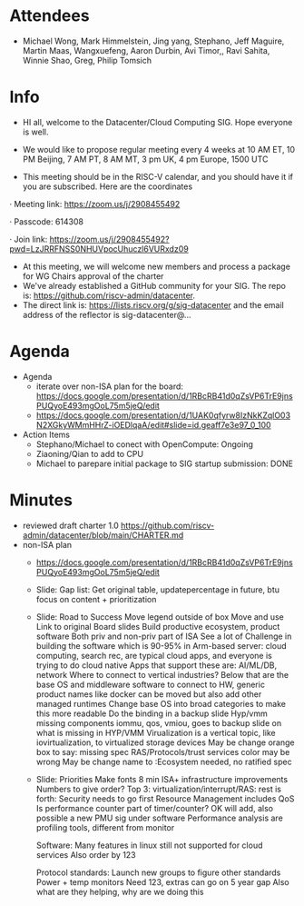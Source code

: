 # Attendees
- Michael Wong, Mark Himmelstein, Jing yang, Stephano, Jeff Maguire, Martin Maas, Wangxuefeng, Aaron Durbin, Avi Timor,, Ravi Sahita, Winnie Shao, Greg, Philip Tomsich

# Info
- HI all, welcome to the Datacenter/Cloud Computing SIG. Hope everyone is well.
- We would like to propose regular meeting every 4 weeks at 10 AM ET, 10 PM Beijing, 7 AM PT, 8 AM MT, 3 pm UK, 4 pm Europe, 1500 UTC

- This meeting should be in the RISC-V calendar, and you should have it if you are subscribed. Here are the coordinates

·  Meeting link: https://zoom.us/j/2908455492

·  Passcode: 614308

·  Join link: https://zoom.us/j/2908455492?pwd=LzJRRFNSS0NHUVpocUhuczl6VURxdz09

- At this meeting, we will welcome new members and process a package for WG Chairs approval of the charter
- We've already established a GitHub community for your SIG.  The repo is: https://github.com/riscv-admin/datacenter. 
- The direct link is: https://lists.riscv.org/g/sig-datacenter and the email address of the reflector is sig-datacenter@...


# Agenda

- Agenda
  - iterate over non-ISA plan for the board: https://docs.google.com/presentation/d/1RBcRB41d0qZsVP6TrE9jnsPUQyoE493mgOoL75m5jeQ/edit
  - https://docs.google.com/presentation/d/1UAK0qfyrw8IzNkKZqlO03N2XGkyWMmHHrZ-iOEDlqaA/edit#slide=id.geaff7e3e97_0_100
- Action Items
  - Stephano/Michael to conect with OpenCompute: Ongoing
  - Ziaoning/Qian to add to CPU
  - Michael to parepare initial package to SIG startup submission: DONE

# Minutes
  - reviewed draft charter 1.0 https://github.com/riscv-admin/datacenter/blob/main/CHARTER.md
  - non-ISA plan
    - https://docs.google.com/presentation/d/1RBcRB41d0qZsVP6TrE9jnsPUQyoE493mgOoL75m5jeQ/edit
    - Slide: Gap list:
      Get original table, updatepercentage in future, btu focus on content + prioritization
    - Slide: Road to Success
      Move legend outside of box
      Move and use Link to original Board slides
      Build productive ecosystem, product software
      Both priv and non-priv part of ISA 
      See a lot of Challenge in building the software which is 90-95% in Arm-based server: cloud computing, search rec, are typical cloud apps, and everyone is trying to do cloud native
      Apps that support these are: AI/ML/DB, network
      Where to connect to vertical industries? 
      Below that are the base OS and middleware software to connect to HW, 
      generic product names like docker can be moved but also add other managed runtimes
      Change base OS into broad categories to make this more readable
      Do the binding in a backup slide
      Hyp/vmm missing components iommu, qos, vmiou, goes to backup slide on what is missing in HYP/VMM
      Virualization is a vertical topic, like iovirtualization, to virtualized storage devices
      May be change orange box to say: missing spec
      RAS/Protocols/trust services color may be wrong
      May be change name to :Ecosystem needed, no ratified spec
    - Slide: Priorities
      Make fonts 8 min
      ISA+ infrastructure improvements
      Numbers to give order? Top 3: virtualization/interrupt/RAS: rest is forth: Security needs to go first
      Resource Management includes QoS
      Is performance counter part of timer/counter? OK will add, also possible a new PMU sig under software
      Performance analysis are profiling tools, different from monitor

      Software:
      Many features in linux still not supported for cloud services
      Also order by 123

      Protocol standards:
      Launch new groups to figure other standards 
      Power + temp monitors
      Need 123, extras can go on 5 year gap
      Also what are they helping, why are we doing this


